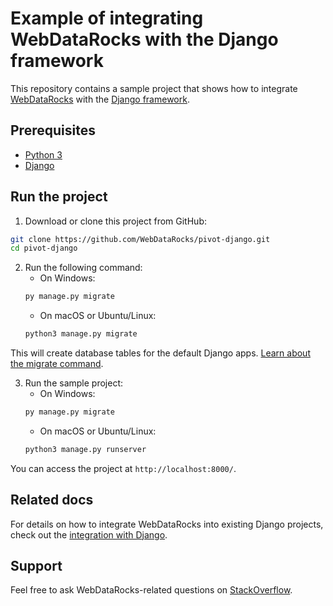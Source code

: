 # Example of integrating WebDataRocks with the Django framework

This repository contains a sample project that shows how to integrate [WebDataRocks](https://www.webdatarocks.com/) with the [Django framework](https://www.djangoproject.com/).

## Prerequisites

- [Python 3](https://www.python.org/downloads/)
- [Django](https://docs.djangoproject.com/en/4.2/intro/install/#install-django)

## Run the project
1. Download or clone this project from GitHub:
```bash
git clone https://github.com/WebDataRocks/pivot-django.git
cd pivot-django
```
2. Run the following command:
    - On Windows:
    ```bash
    py manage.py migrate
    ```
    - On macOS or Ubuntu/Linux:
    ```bash
    python3 manage.py migrate
    ```
This will create database tables for the default Django apps. [Learn about the migrate command](https://docs.djangoproject.com/en/5.0/ref/django-admin/#migrate).

3. Run the sample project:
    - On Windows:
    ```bash
    py manage.py migrate
    ```
    - On macOS or Ubuntu/Linux:
    ```bash
    python3 manage.py runserver
    ```
You can access the project at `http://localhost:8000/`.

## Related docs
For details on how to integrate WebDataRocks into existing Django projects, check out the [integration with Django](https://www.webdatarocks.com/doc/integration-with-django/).

## Support
Feel free to ask WebDataRocks-related questions on [StackOverflow](https://stackoverflow.com/questions/tagged/webdatarocks).
